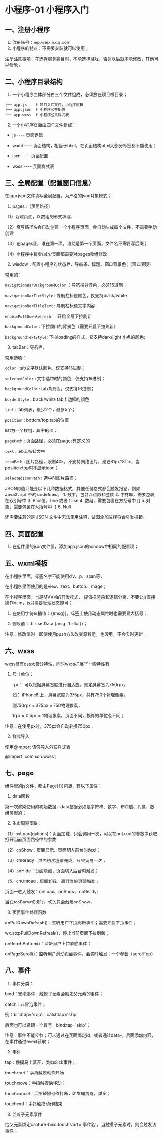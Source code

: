 # 小程序-01 小程序入门
## 一、注册小程序
1. 注册账号：mp.weixin.qq.com
2. 小程序的特点：不需要安装就可以使用；

注册注意事项：在选择服务类目时，不能选择游戏，否则以后就不能修改，其他可以修改；


## 二、小程序目录结构
1. 一个小程序主体部分由三个文件组成，必须放在项目根目录；

```
├── app.js    # 项目入口文件，小程序逻辑
├── app.json  # 小程序公共配置
└── app.wxss  # 小程序公共样式表
```

2. 一个小程序页面由四个文件组成：

* js  ----  页面逻辑

* wxml  ----   页面结构，相当于html，在页面结构html大部分标签都不能使用；

* json  ----   页面配置

* wxss ----   页面样式表

## 三、全局配置（配置窗口信息）

在app.json文件填写全局配置，为严格的json对象模式；

1. pages：（页面路径）

（1）新建页面，以数组的形式填写，

（2）填写路径名会自动创建一个小程序页面，会自动生成四个文件，不需要手动创建

（3）在pages里，谁在第一项，谁就是第一个页面，文件名不需要写后缀；

（4）小程序中新增/减少页面都需要对pages数组修改；



2. window：配置小程序的状态栏、导航条、标题、窗口背景色；（窗口表现）

常用的：

`navigationBarBackgroundColor` ：导航栏背景色，必须16进制；

`navigationBarTextStyle` :  导航栏标题颜色，仅支持black/white

`navigationBarTitleText`  :  导航栏标题文字内容



`enablePullDownRefresh`   ：  开启全局下拉刷新

`backgroundColor`  :  下拉窗口的背景色（需要开启下拉刷新）

`backgroundTextStyle`:  下拉loading的样式，仅支持dark/light   小点的颜色;



3. tabBar：导航栏，

常用选项：

`color`  :                     tab文字默认颜色，仅支持16进制；

`selectedColor`  :        文字选中时的颜色，仅支持16进制；

`backgroundColor` :    tab背景色，仅支持16进制；

`borderStyle` : black/white     tab上边框的颜色

`list`  :                          tab列表，最少2个，最多5个；

`position` : bottom/top  tab的位置


list为一个数组，其中的项：

`pagePath` : 页面路径，必须在pages有定义的

`text`  :  tab上按钮文字

`iconPath` : 图片路径，限制40k，不支持网络图片，建议81px*81px，当position:top时不显示icon；

`selectedIconPath` : 选中时图片路径；



JSON的值只能是以下几种数据格式，其他任何格式都会触发报错，例如 JavaScript 中的 undefined。
 	1. 数字，包含浮点数和整数
	2. 字符串，需要包裹在双引号中
	3. Bool值，true 或者 false
	4. 数组，需要包裹在方括号中 []
	5. 对象，需要包裹在大括号中 {}
	6. Null


还需要注意的是 JSON 文件中无法使用注释，试图添加注释将会引发报错。


## 四、页面配置
1. 在组件里的json文件里，添加app.json的window中相同的配置项；


## 五、wxml模板

在小程序里面，标签名字不能使用div、p、span等，

在小程序里面使用的是view、text、button、image；



在小程序里面，也是MVVM的开发模式， 提倡把渲染和逻辑分离，不要让js直接操作dom，js只需要管理状态即可；

1. 在使用字符串插值：{{msg}}，标签上使用动态属性时也需要双大括号；

2. 修改值：this.setData({msg: 'hello'})；

注意：修改值时，即使使用push方法改变原数组，也没用，不会实时更新；

## 六、wxss

wxss具有css大部分特性，同时wxss扩展了一些特性有

1. 尺寸单位：

   rpx：   可以根据屏幕宽度进行自适应。规定屏幕宽为750rpx。

   如： iPhone6 上，屏幕宽度为375px，共有750个物理像素，

   则750rpx = 375px = 750物理像素，

   1rpx = 0.5px = 1物理像素。页面不同，换算的单位也不同；   

注意：在使用px时，375px会自动转换750px；



2. 样式导入

使用@import 语句导入外联样式表

@import 'common.wxss';




## 七、page

组件里的js文件，都由Page({})包裹，有以下属性；

1. data函数

第一次渲染使用的初始数据，data数据必须是字符串、数字、布尔值、对象、数组类型的；



2. 生命周期函数：

（1）onLoad(options)：页面加载，只会调用一次，可以在onLoad的参数中获取打开当前页面路径中的参数

（2）onShow：页面显示，页面切入前台时触发；

（3）onReady：页面初次渲染完成，只会调用一次；

（4）onHide：页面隐藏，页面切入后台时触发；

（5）onUnload：页面卸载，离开当前页面触发；

页面一进入触发：onLoad、onShow、onReady;

当在tabBar中切换时，切入只会触发onShow；



3. 页面事件处理函数

onPullDownRefresh()：监听用户下拉刷新事件；需要开启下拉事件；

wx.stopPullDownRefresh()，停止当前页面下拉刷新；

onReachBottom()：监听用户上拉触底事件；

onPageScroll()：监听用户滑动页面事件，会实时触发；一个参数（scrollTop）







## 八、事件

1. 事件分类：

bind：冒泡事件，触摸子元素会触发父元素的事件；

catch：非冒泡事件；

例：bindtap='skip'、catchtap='skip'

后面也可以紧跟一个冒号；bind:tap='skip'；

注意：事件不能传参；可以通过在页面绑定id，或者通过data-，后面添加内容，在事件通过event获取；



2. 事件

tap：触摸马上离开，类似click事件；

touchstart：手指触摸动作开始

touchmove：手指触摸后移动；

touchcancel：手指触摸动作打断，如来电提醒，弹窗；

touchend：手指触摸动作结束

3. 监听子元素事件

给父元素绑定capture-bind:touchstart='事件名'，当触摸子元素时，则会触发该事件；
